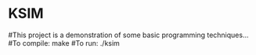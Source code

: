 # KSIM
#This project is a demonstration of some basic programming techniques...
#To compile: make
#To run: ./ksim
